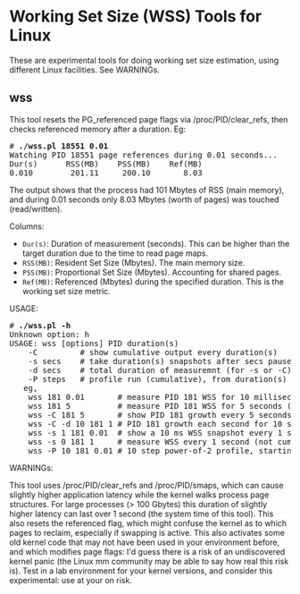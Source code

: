 # Working Set Size (WSS) Tools for Linux

These are experimental tools for doing working set size estimation, using different Linux facilities. See WARNINGs.

## wss

This tool resets the PG\_referenced page flags via /proc/PID/clear\_refs, then checks referenced memory after a duration. Eg:

<pre>
# <b>./wss.pl 18551 0.01</b>
Watching PID 18551 page references during 0.01 seconds...
Dur(s)      RSS(MB)    PSS(MB)    Ref(MB)
0.010        201.11     200.10       8.03
</pre>

The output shows that the process had 101 Mbytes of RSS (main memory), and during 0.01 seconds only 8.03 Mbytes (worth of pages) was touched (read/written).

Columns:

- `Dur(s)`:  Duration of measurement (seconds). This can be higher than the target duration due to the time to read page maps.
- `RSS(MB)`: Resident Set Size (Mbytes). The main memory size.
- `PSS(MB)`: Proportional Set Size (Mbytes). Accounting for shared pages.
- `Ref(MB)`: Referenced (Mbytes) during the specified duration. This is the working set size metric.

USAGE:

<pre>
# <b>./wss.pl -h</b>
Unknown option: h
USAGE: wss [options] PID duration(s)
	-C         # show cumulative output every duration(s)
	-s secs    # take duration(s) snapshots after secs pauses
	-d secs    # total duration of measuremnt (for -s or -C)
	-P steps   # profile run (cumulative), from duration(s)
   eg,
	wss 181 0.01       # measure PID 181 WSS for 10 milliseconds
	wss 181 5          # measure PID 181 WSS for 5 seconds (same overhead)
	wss -C 181 5       # show PID 181 growth every 5 seconds
	wss -C -d 10 181 1 # PID 181 growth each second for 10 seconds total
	wss -s 1 181 0.01  # show a 10 ms WSS snapshot every 1 second
	wss -s 0 181 1     # measure WSS every 1 second (not cumulative)
	wss -P 10 181 0.01 # 10 step power-of-2 profile, starting with 0.01s
</pre>

WARNINGs:

This tool uses /proc/PID/clear_refs and /proc/PID/smaps, which can
cause slightly higher application latency while the kernel walks process page
structures. For large processes (> 100 Gbytes) this duration of slightly
higher latency can last over 1 second (the system time of this tool). This
also resets the referenced flag, which might confuse the kernel as to which
pages to reclaim, especially if swapping is active. This also activates some
old kernel code that may not have been used in your environment before, and
which modifies page flags: I'd guess there is a risk of an undiscovered
kernel panic (the Linux mm community may be able to say how real this risk
is). Test in a lab environment for your kernel versions, and consider this
experimental: use at your on risk.
